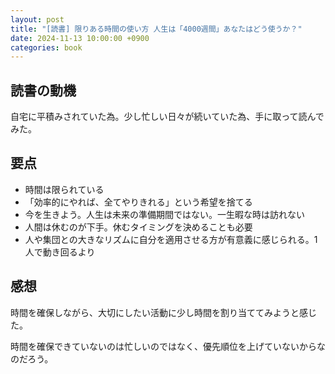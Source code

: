 ```yaml
---
layout: post
title: "[読書] 限りある時間の使い方 人生は「4000週間」あなたはどう使うか？"
date: 2024-11-13 10:00:00 +0900
categories: book
---
```


## 読書の動機
自宅に平積みされていた為。少し忙しい日々が続いていた為、手に取って読んでみた。

## 要点
- 時間は限られている
- 「効率的にやれば、全てやりきれる」という希望を捨てる
- 今を生きよう。人生は未来の準備期間ではない。一生暇な時は訪れない
- 人間は休むのが下手。休むタイミングを決めることも必要
- 人や集団との大きなリズムに自分を適用させる方が有意義に感じられる。1人で動き回るより

## 感想
時間を確保しながら、大切にしたい活動に少し時間を割り当ててみようと感じた。

時間を確保できていないのは忙しいのではなく、優先順位を上げていないからなのだろう。